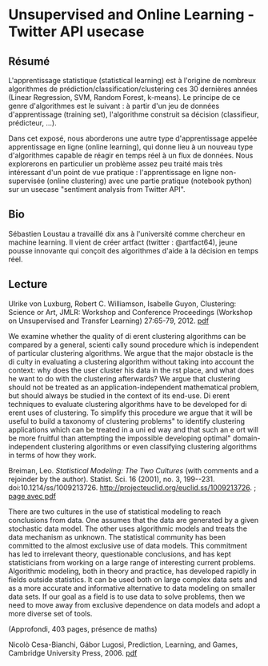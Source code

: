 # Unsupervised and Online Learning - Twitter API usecase

## Résumé

L'apprentissage statistique (statistical learning) est à l'origine de nombreux algorithmes de prédiction/classification/clustering ces 30 dernières années (Linear Regression, SVM, Random Forest, k-means).  Le principe de ce genre d'algorithmes est le suivant : à partir d'un jeu de données d'apprentissage (training set), l'algorithme construit sa décision (classifieur, prédicteur, ...).

Dans cet exposé, nous aborderons une autre type d'apprentissage appelée apprentissage en ligne (online learning), qui donne lieu à un nouveau type d'algorithmes capable de réagir en temps réel à un flux de données.  Nous explorerons en particulier un problème assez peu traité mais très intéressant d'un point de vue pratique : l'apprentissage en ligne non-supervisée (online clustering) avec une partie pratique (notebook python) sur un usecase "sentiment analysis from Twitter API". 

## Bio

Sébastien Loustau a travaillé dix ans à l'université comme chercheur en machine learning.  Il vient de créer artfact (twitter : @artfact64), jeune pousse innovante qui conçoit des algorithmes d'aide à la décision en temps réel.

## Lecture

Ulrike von Luxburg, Robert C. Williamson, Isabelle Guyon, Clustering: Science or Art, JMLR: Workshop and Conference Proceedings (Workshop on Unsupervised and Transfer Learning) 27:65-79, 2012.  [pdf](http://www.jmlr.org/proceedings/papers/v27/luxburg12a/luxburg12a.pdf)

We  examine  whether  the  quality  of  di erent  clustering  algorithms  can  be  compared  by a general, scienti cally sound procedure which is independent of particular clustering algorithms.  We  argue  that  the  major  obstacle  is  the  di culty  in  evaluating  a  clustering algorithm without taking into account the context:  why does the user cluster his data in the  rst place, and what does he want to do with the clustering afterwards?  We argue that clustering should not be treated as an application-independent mathematical problem, but should  always  be  studied  in  the  context  of  its  end-use.  Di erent  techniques  to  evaluate clustering algorithms have to be developed for di erent uses of clustering.  To simplify this procedure  we  argue  that  it  will  be  useful  to  build  a  taxonomy  of  clustering  problems"
to identify clustering applications which can be treated in a uni ed way and that such an e ort will be more fruitful than attempting the impossible developing optimal" domain-
independent clustering algorithms or even classifying clustering algorithms in terms of how they work.

Breiman, Leo. _Statistical Modeling: The Two Cultures_ (with comments and a rejoinder by the author). Statist. Sci. 16 (2001), no. 3, 199--231. doi:10.1214/ss/1009213726. http://projecteuclid.org/euclid.ss/1009213726. ; [page avec pdf](https://projecteuclid.org/euclid.ss/1009213726#abstract)

There are two cultures in the use of statistical modeling to reach conclusions from data. One assumes that the data are generated by a given stochastic data model. The other uses algorithmic models and treats the data mechanism as unknown. The statistical community has been committed to the almost exclusive use of data models. This commitment has led to irrelevant theory, questionable conclusions, and has kept statisticians from working on a large range of interesting current problems. Algorithmic modeling, both in theory and practice, has developed rapidly in fields outside statistics. It can be used both on large complex data sets and as a more accurate and informative alternative to data modeling on smaller data sets. If our goal as a field is to use data to solve problems, then we need to move away from exclusive dependence on data models and adopt a more diverse set of tools.

(Approfondi, 403 pages, présence de maths)

Nicolò Cesa-Bianchi, Gábor Lugosi, Prediction, Learning, and Games, Cambridge University Press, 2006.  [pdf](http://www.ii.uni.wroc.pl/~lukstafi/pmwiki/uploads/AGT/Prediction_Learning_and_Games.pdf)
